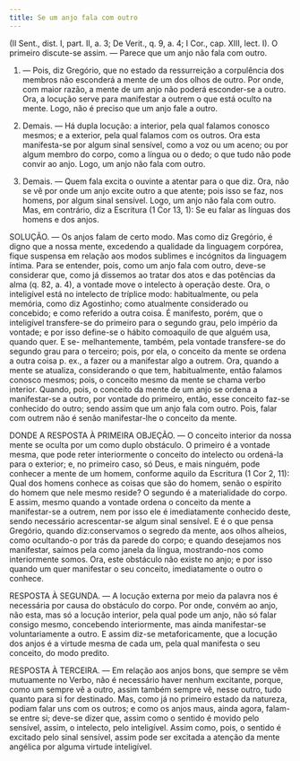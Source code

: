 ```yaml
---
title: Se um anjo fala com outro
---
```


(II Sent., dist. I, part. II, a. 3; De Verit., q. 9, a. 4; I Cor., cap. XIII, lect. I).
  O primeiro discute-se assim. — Parece que um anjo não fala com outro.  

1. — Pois, diz Gregório, que no estado da ressurreição a corpulência dos membros não esconderá a mente de um dos olhos de outro. Por onde, com maior razão, a mente de um anjo não poderá esconder-se a outro. Ora, a locução serve para manifestar a outrem o que está oculto na mente. Logo, não é preciso que um anjo fale a outro.  

2. Demais. — Há dupla locução: a interior, pela qual falamos conosco mesmos; e a exterior, pela qual falamos com os outros. Ora esta manifesta-se por algum sinal sensível, como a voz ou um aceno; ou por algum membro do corpo, como a língua ou o dedo; o que tudo não pode convir ao anjo. Logo, um anjo não fala com outro.  

3. Demais. — Quem fala excita o ouvinte a atentar para o que diz. Ora, não se vê por onde um anjo excite outro a que atente; pois isso se faz, nos homens, por algum sinal sensível. Logo, um anjo não fala com outro.  Mas, em contrário, diz a Escritura (1 Cor 13, 1): Se eu falar as línguas dos homens e dos anjos.  

SOLUÇÃO. — Os anjos falam de certo modo. Mas como diz Gregório, é digno que a nossa mente, excedendo a qualidade da linguagem corpórea, fique suspensa em relação aos modos sublimes e incógnitos da linguagem íntima. Para se entender, pois, como um anjo fala com outro, deve-se considerar que, como já dissemos ao tratar dos atos e das potências da alma (q. 82, a. 4), a vontade move o intelecto à operação deste. Ora, o inteligível está no intelecto de tríplice modo: habitualmente, ou pela memória, como diz Agostinho; como atualmente considerado ou concebido; e como referido a outra coisa. É manifesto, porém, que o inteligível transfere-se do primeiro para o segundo grau, pelo império da vontade; e por isso define-se o hábito comoaquilo de que alguém usa, quando quer. E se- melhantemente, também, pela vontade transfere-se do segundo grau para o terceiro; pois, por ela, o conceito da mente se ordena a outra coisa p. ex., a fazer ou a manifestar algo a outrem. Ora, quando a mente se atualiza, considerando o que tem, habitualmente, então falamos conosco mesmos; pois, o conceito mesmo da mente se chama verbo interior. Quando, pois, o conceito da mente de um anjo se ordena a manifestar-se a outro, por vontade do primeiro, então, esse conceito faz-se conhecido do outro; sendo assim que um anjo fala com outro. Pois, falar com outrem não é senão manifestar-lhe o conceito da mente.  

DONDE A RESPOSTA À PRIMEIRA OBJEÇÃO. — O conceito interior da nossa mente se oculta por um como duplo obstáculo. O primeiro é a vontade mesma, que pode reter interiormente o conceito do intelecto ou ordená-la para o exterior; e, no primeiro caso, só Deus, e mais ninguém, pode conhecer a mente de um homem, conforme aquilo da Escritura (1 Cor 2, 11): Qual dos homens conhece as coisas que são do homem, senão o espírito do homem que nele mesmo reside? O segundo é a materialidade do corpo. E assim, mesmo quando a vontade ordena o conceito da mente a manifestar-se a outrem, nem por isso ele é imediatamente conhecido deste, sendo necessário acrescentar-se algum sinal sensível. E é o que pensa Gregório, quando diz:conservamos o segredo da mente, aos olhos alheios, como ocultando-o por trás da parede do corpo; e quando desejamos nos manifestar, saímos pela como janela da língua, mostrando-nos como interiormente somos. Ora, este obstáculo não existe no anjo; e por isso quando um quer manifestar o seu conceito, imediatamente o outro o conhece.  

RESPOSTA À SEGUNDA. — A locução externa por meio da palavra nos é necessária por causa do obstáculo do corpo. Por onde, convém ao anjo, não esta, mas só a locução interior, pela qual pode um anjo, não só falar consigo mesmo, concebendo interiormente, mas ainda manifestar-se voluntariamente a outro. E assim diz-se metaforicamente, que a locução dos anjos é a virtude mesma de cada um, pela qual manifesta o seu conceito, do modo predito.  

RESPOSTA À TERCEIRA. — Em relação aos anjos bons, que sempre se vêm mutuamente no Verbo, não é necessário haver nenhum excitante, porque, como um sempre vê a outro, assim também sempre vê, nesse outro, tudo quanto para si for destinado. Mas, como já no primeiro estado da natureza, podiam falar uns com os outros; e como os anjos maus, ainda agora, falam-se entre si; deve-se dizer que, assim como o sentido é movido pelo sensível, assim, o intelecto, pelo inteligível. Assim como, pois, o sentido é excitado pelo sinal sensível, assim pode ser excitada a atenção da mente angélica por alguma virtude inteligível.